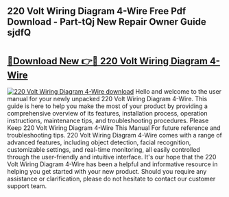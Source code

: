 ## 220 Volt Wiring Diagram 4-Wire Free Pdf Download - Part-tQj New Repair Owner Guide sjdfQ

# <h2><a href="http://dfrl9zy.blite.top/?on=220+Volt+Wiring+Diagram+4-Wire">🔗Download New 👉🔴 220 Volt Wiring Diagram 4-Wire</a></h2>

[![220 Volt Wiring Diagram 4-Wire download](https://i.imgur.com/lujVjoI.png)](http://dfrl9zy.blite.top/?on=220+Volt+Wiring+Diagram+4-Wire)
Hello and welcome to the user manual for your newly unpacked 220 Volt Wiring Diagram 4-Wire. This guide is here to help you make the most of your product by providing a comprehensive overview of its features, installation process, operation instructions, maintenance tips, and troubleshooting procedures. Please Keep 220 Volt Wiring Diagram 4-Wire This Manual For future reference and troubleshooting tips. 220 Volt Wiring Diagram 4-Wire comes with a range of advanced features, including object detection, facial recognition, customizable settings, and real-time monitoring, all easily controlled through the user-friendly and intuitive interface. It's our hope that the 220 Volt Wiring Diagram 4-Wire has been a helpful and informative resource in helping you get started with your new product. Should you require any assistance or clarification, please do not hesitate to contact our customer support team.
